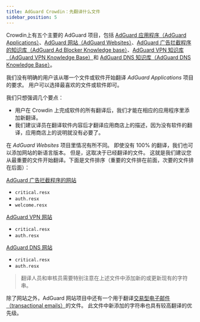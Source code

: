 ```yaml
---
title: AdGuard Crowdin：先翻译什么文件
sidebar_position: 5
--- 
```


Crowdin上有五个主要的 AdGuard 项目，包括 [AdGuard 应用程序（AdGuard Applications）](https://crowdin.com/project/adguard-applications)、[AdGuard 网站（AdGuard Websites）](https://crowdin.com/project/adguard-websites)、[AdGuard 广告拦截程序的知识库（AdGuard Ad Blocker Knowledge base）](https://crowdin.com/project/adguard-knowledge-base)、[AdGuard VPN 知识库（AdGuard VPN Knowledge Base）](https://crowdin.com/project/adguard-vpn-knowledge-base)和 [AdGuard DNS 知识库（AdGuard DNS Knowledge Base）](https://crowdin.com/project/adguard-knowledge-bases)。

我们没有明确的用户该从哪一个文件或软件开始翻译 *AdGuard Applications* 项目的要求。 用户可以选择最喜欢的文件或软件即可。

我们只想强调几个要点：

* 用户在 Crowdin 上完成软件的所有翻译后，我们才能在相应的应用程序里添加新翻译。
* 我们建议译员在翻译软件内容后才翻译应用商店上的描述，因为没有软件的翻译，应用商店上的说明就没有必要了。

在 *AdGuard Websites* 项目里情况有所不同。 即使没有 100% 的翻译，我们也可以添加网站的新语言版本。 但是，这取决于已经翻译的文件。 这就是我们建议您从最重要的文件开始翻译。下面是文件排序（重要的文件排在前面，次要的文件排在后面）：

[AdGuard 广告拦截程序的网站](https://crowdin.com/project/adguard-websites/en#/adguard.com)

* `critical.resx`
* `auth.resx`
* `welcome.resx`

[AdGuard VPN 网站](https://crowdin.com/project/adguard-websites/en#/adguard-vpn.com)

* `critical.resx`
* `auth.resx`

[AdGuard DNS 网站](https://crowdin.com/project/adguard-websites/en#/adguard-dns.com)

* `critical.resx`
* `auth.resx`

> 翻译人员和审核员需要特别注意在上述文件中添加新的或更新现有的字符串。

除了网站之外，AdGuard 网站项目中还有一个用于翻译[交易型电子邮件（transactional emails）](https://crowdin.com/project/adguard-websites/de#/emails)的文件。 此文件中新添加的字符串也具有较高翻译的优先级。